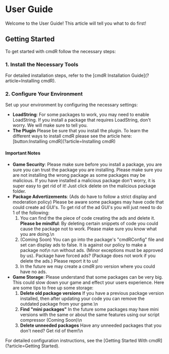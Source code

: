 # User Guide

Welcome to the User Guide! This article will tell you what to do first!

## Getting Started

To get started with cmdR follow the necessary steps:

### 1. Install the Necessary Tools

For detailed installation steps, refer to the [cmdR Installation Guide](?article=Installing cmdR).

### 2. Configure Your Environment

Set up your environment by configuring the necessary settings:

- **LoadString**: For some packages to work, you may need to enable LoadString. If you install a package that requires LoadString, don't worry. We will make sure to tell you.
- **The Plugin** Please be sure that you install the plugin. To learn the different ways to install cmdR please see the article here: [button:Installing cmdR](?article=Installing cmdR)
#### Important Notes
- **Game Security**: Please make sure before you install a package, you are sure you can trust the package you are installing. Please make sure you are not installing the wrong package as some packages may be malicious. If you have installed a malicious package don't worry, it is super easy to get rid of it! Just click delete on the malicious package folder.
- **Package Advertizements**: (Ads do have to follow a strict display and moderation policy) Please be aware some packages may have code that could create ad GUI's. To get rid of the ad GUI's you will just need to do 1 of the following:
  1. You can find the the piece of code creating the ads and delete it. **Please be mindful**: By deleting certain snippets of code you could cause the package not to work. Please make sure you know what you are doing.\n
  2. (Coming Soon) You can go into the package's "cmdRConfig" file and set can display ads to false. It is against our policy to make a package not\n run without ads. (Minor exceptions must be approved by us). Package have forced ads? (Package does not work if you delete the ads.) Please report it to us!
  3. In the future we may create a cmdR pro version where you could have no ads.
- **Game Storage**: Please understand that some packages can be very big. This could slow down your game and effect your users experience. Here are some tips to free up some storage:
  1. **Delete old package versions** If you have a previous package version installed, then after updating your code you can remove the outdated package from your game.\n
  2. **Find "mini packages"** In the future some packages may have mini versions with the same or about the same features using our script compressor (Coming Soon)\n
  3. **Delete unneeded packages** Have any unneeded packages that you don't need? Get rid of them!\n

For detailed configuration instructions, see the [Getting Started With cmdR](?article=Getting Started).
